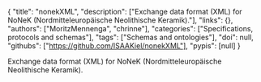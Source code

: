 {
  "title": "nonekXML",
  "description": ["Exchange data format (XML) for NoNeK (Nordmitteleuropäische Neolithische Keramik)."],
  "links": {},
  "authors": ["MoritzMennenga", "chrinne"],
  "categories": ["Specifications, protocols and schemas"],
  "tags": ["Schemas and ontologies"],
  "doi": null,
  "githubs": ["https://github.com/ISAAKiel/nonekXML"],
  "pypis": [null]
}

<!-- Generated by csv2md.R – do not edit by hand -->

Exchange data format (XML) for NoNeK (Nordmitteleuropäische Neolithische Keramik).